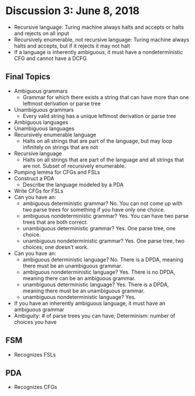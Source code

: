 # Discussion 3: June 8, 2018
* Recursive language: Turing machine always halts and accepts or halts and rejects on all input
* Recursively enumerable, not recursive language: Turing machine always halts and accepts, but if it rejects it may not halt
* If a language is inherently ambiguous, it must have a nondeterministic CFG and cannot have a DCFG
## Final Topics
* Ambiguous grammars
  * Grammar for which there exists a string that can have more than one leftmost derivation or parse tree
* Unambiguous grammars
  * Every valid string has a unique leftmost derivation or parse tree
* Ambiguous languages
* Unambiguous languages
* Recursively enumerable language
  * Halts on all strings that are part of the language, but may loop infinitely on strings that are not
* Recursive language
  * Halts on all strings that are part of the language and all strings that are not. Subset of recursively enumerable.
* Pumping lemma for CFGs and FSLs
* Construct a PDA
  * Describe the language modeled by a PDA
* Write CFGs for FSLs
* Can you have an:
  * ambiguous deterministic grammar? No. You can not come up with two parse trees for something if you have only one choice.
  * ambiguous nondeterministic grammar? Yes. You can have two parse trees that are both correct.
  * unambiguous deterministic grammar? Yes. One parse tree, one choice.
  * unambiguous nondeterministic grammar? Yes. One parse tree, two choices; one doesn't work.
* Can you have an:
  * ambiguous deterministic language? No. There is a DPDA, meaning there must be an unambiguous grammar.
  * ambiguous nondeterministic language? Yes. There is no DPDA, meaning there can be an ambiguous grammar.
  * unambiguous deterministic language? Yes. There is a DPDA, meaning there must be an unambiguous grammar.
  * unambiguous nondeterministic language? Yes. 
* If you have an inherently ambiguous language, it must have an ambiguous grammar
* Ambiguity: # of parse trees you can have; Determinism: number of choices you have
## FSM
* Recognizes FSLs
## PDA
* Recognizes CFGs
